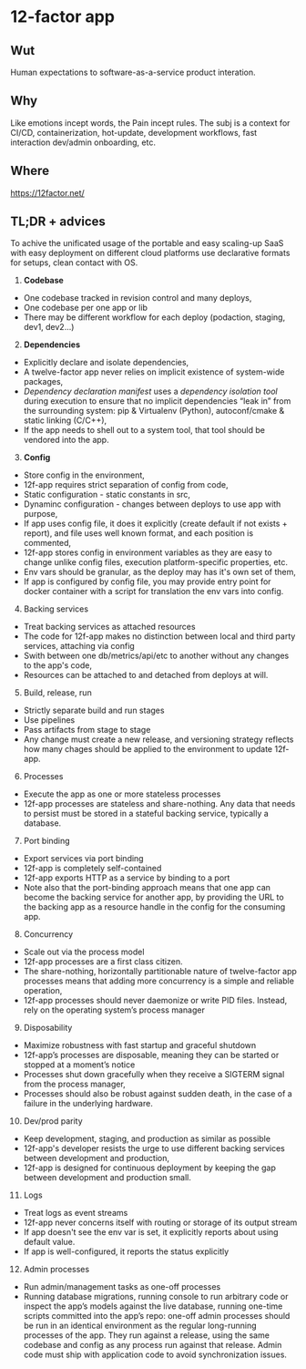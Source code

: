 # 12-factor app

## Wut

Human expectations to software-as-a-service product interation.

## Why

Like emotions incept words, the Pain incept rules. The subj is a context for CI/CD, containerization, hot-update, development workflows, fast interaction dev/admin onboarding, etc.

## Where

https://12factor.net/

## TL;DR + advices

 To achive the unificated usage of the portable and easy scaling-up SaaS with easy deployment on different cloud platforms use declarative formats for setups, clean contact with OS.

1. **Codebase**
  * One codebase tracked in revision control and many deploys,
  * One codebase per one app or lib
  * There may be different workflow for each deploy (podaction, staging, dev1, dev2...)
2. **Dependencies**
  * Explicitly declare and isolate dependencies,
  * A twelve-factor app never relies on implicit existence of system-wide packages,
  * *Dependency declaration manifest* uses a *dependency isolation tool* during execution to ensure that no implicit dependencies “leak in” from the surrounding system: pip & Virtualenv (Python), autoconf/cmake & static linking (C/C++),
  * If the app needs to shell out to a system tool, that tool should be vendored into the app.
3. **Config**
  * Store config in the environment,
  * 12f-app requires strict separation of config from code,
  * Static configuration - static constants in src,
  * Dynaminc configuration - changes between deploys to use app with purpose,
  * If app uses config file, it does it explicitly (create default if not exists + report), and file uses well known format, and each position is commented,
  * 12f-app stores config in environment variables as they are easy to change unlike config files, execution platform-specific properties, etc.
  * Env vars should be granular, as the deploy may has it's own set of them,
  * If app is configured by config file, you may provide entry point for docker container with a script for translation the env vars into config.
4. Backing services
  * Treat backing services as attached resources
  * The code for 12f-app makes no distinction between local and third party services, attaching via config
  * Swith between one db/metrics/api/etc to another without any changes to the app's code,
  * Resources can be attached to and detached from deploys at will.
5. Build, release, run
  * Strictly separate build and run stages
  * Use pipelines
  * Pass artifacts from stage to stage
  * Any change must create a new release, and versioning strategy reflects how many chages should be applied to the environment to update 12f-app.
6. Processes
  * Execute the app as one or more stateless processes
  * 12f-app processes are stateless and share-nothing. Any data that needs to persist must be stored in a stateful backing service, typically a database.
7. Port binding
  * Export services via port binding
  * 12f-app is completely self-contained
  * 12f-app exports HTTP as a service by binding to a port
  * Note also that the port-binding approach means that one app can become the backing service for another app, by providing the URL to the backing app as a resource handle in the config for the consuming app.
8. Concurrency
  * Scale out via the process model
  * 12f-app processes are a first class citizen. 
  * The share-nothing, horizontally partitionable nature of twelve-factor app processes means that adding more concurrency is a simple and reliable operation,
  * 12f-app processes should never daemonize or write PID files. Instead, rely on the operating system’s process manager 
9. Disposability
  * Maximize robustness with fast startup and graceful shutdown
  * 12f-app’s processes are disposable, meaning they can be started or stopped at a moment’s notice
  * Processes shut down gracefully when they receive a SIGTERM signal from the process manager,
  * Processes should also be robust against sudden death, in the case of a failure in the underlying hardware.
10. Dev/prod parity
  * Keep development, staging, and production as similar as possible
  * 12f-app's developer resists the urge to use different backing services between development and production,
  * 12f-app is designed for continuous deployment by keeping the gap between development and production small. 
11. Logs
  * Treat logs as event streams
  * 12f-app never concerns itself with routing or storage of its output stream
  * If app doesn't see the env var is set, it explicitly reports about using default value.
  * If app is well-configured, it reports the status explicitly
12. Admin processes
  * Run admin/management tasks as one-off processes 
  * Running database migrations, running console to run arbitrary code or inspect the app’s models against the live database, running one-time scripts committed into the app’s repo: one-off admin processes should be run in an identical environment as the regular long-running processes of the app. They run against a release, using the same codebase and config as any process run against that release. Admin code must ship with application code to avoid synchronization issues.